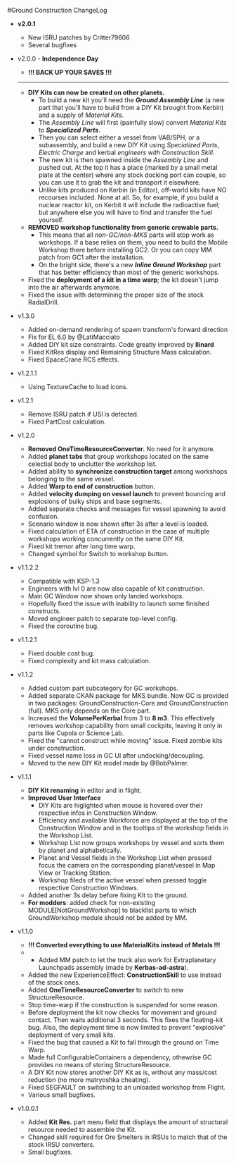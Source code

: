 #Ground Construction ChangeLog

* **v2.0.1**
    * New ISRU patches by Critter79606
    * Several bugfixes

* v2.0.0 - **Independence Day**
    * **!!! BACK UP YOUR SAVES !!!**
    * ***
    * **DIY Kits can now be created on other planets.**
        * To build a new kit you'll need the _**Ground Assembly Line**_ (a new part that you'll have to build from a DIY Kit brought from Kerbin) and a supply of _Material Kits_.
        * The _Assembly Line_ will first (painfully slow) convert _Material Kits_ to _**Specialized Parts**_.
        * Then you can select either a vessel from VAB/SPH, or a subassembly, and build a new DIY Kit using _Specialized Parts_, _Electric Charge_ and kerbal _engineers with Construction Skill_.
        * The new kit is then spawned inside the _Assembly Line_ and pushed out. At the top it has a place (marked by a small metal plate at the center) where any stock docking port can couple, so you can use it to grab the kit and transport it elsewhere.
        * Unlike kits produced on Kerbin (in Editor), off-world kits have NO recourses included. None at all. So, for example, if you build a nuclear reactor kit, on Kerbit it will include the radioactive fuel; but anywhere else you will have to find and transfer the fuel yourself.
    * **REMOVED workshop functionality from generic crewable parts.**
        * This means that all _non-GC/non-MKS_ parts will stop work as workshops. If a base relies on them, you need to build the Mobile Workshop there before installing GC2. Or you can copy MM patch from GC1 after the installation.
        * On the bright side, there's a new _**Inline Ground Workshop**_ part that has better efficiency than most of the generic workshops.
    * Fixed the **deployment of a kit in a time warp**; the kit doesn't jump into the air afterwards anymore.
    * Fixed the issue with determining the proper size of the stock RadialDrill.

* v1.3.0
    * Added on-demand rendering of spawn transform's forward direction
    * Fix for EL 6.0 by @LatiMacciato
    * Added DIY kit size constraints. Code greatly improved by **llinard**
    * Fixed KitRes display and Remaining Structure Mass calculation.
    * Fixed SpaceCrane RCS effects.

* v1.2.1.1
    * Using TextureCache to load icons.

* v1.2.1
    * Remove ISRU patch if USI is detected.
    * Fixed PartCost calculation.

* v1.2.0
    * **Removed OneTimeResourceConverter.** No need for it anymore.
    * Added **planet tabs** that group workshops located on the same celectial body to unclutter the workshop list.
    * Added ability to **synchronize construction target** among workshops belonging to the same vessel.
    * Added **Warp to end of construction** button.
    * Added **velocity dumping on vessel launch** to prevent bouncing and explosions of bulky ships and base segments.
    * Added separate checks and messages for vessel spawning to avoid confusion.
    * Scenario window is now shown after 3s after a level is loaded.
    * Fixed calculation of ETA of construction in the case of multiple workshops working concurrently on the same DIY Kit.
    * Fixed kit tremor after long time warp.
    * Changed symbol for Switch to workshop button.

* v1.1.2.2
    * Compatible with KSP-1.3
    * Engineers with lvl 0 are now also capable of kit construction.
    * Main GC Window now shows only landed workshops.
    * Hopefully fixed the issue with inability to launch some finished constructs.
    * Moved engineer patch to separate top-level config.
    * Fixed the coroutine bug.

* v1.1.2.1
    * Fixed double cost bug.
    * Fixed complexity and kit mass calculation.

* v1.1.2
    * Added custom part subcategory for GC workshops.
    * Added separate CKAN package for MKS bundle. Now GC is provided in two packages: GroundConstruction-Core and GroundConstruction (full). MKS only depends on the Core part.
    * Increased the **VolumePerKerbal** from 3 to **8 m3**. This effectively removes workshop capability from small cockpits, leaving it only in parts like Cupola or Science Lab.
    * Fixed the "cannot construct while moving" issue. Fixed zombie kits under construction.
    * Fixed vessel name loss in GC UI after undocking/decoupling.
    * Moved to the new DIY Kit model made by @BobPalmer.

* v1.1.1
    * **DIY Kit renaming** in editor and in flight.
    * **Improved User Interface**
        * DIY Kits are higlighted when mouse is hovered over their respective infos in Construction Window.
        * Efficiency and available Workforce are displayed at the top of the Construction Window and in the tooltips of the workshop fields in the Workshop List.
        * Workshop List now groups workshops by vessel and sorts them by planet and alphabetically.
        * Planet and Vessel fields in the Workshop List when pressed focus the camera on the corresponding planet/vessel in Map View or Tracking Station.
        * Workshop fileds of the active vessel when pressed toggle respective Construction Windows.
    * Added another 3s delay before fixing Kit to the ground.
    * **For modders**: added check for non-existing MODULE[NotGroundWorkshop] to blacklist parts to which GroundWorkshop module should not be added by MM.

* v1.1.0
    * **!!! Converted everything to use MaterialKits instead of Metals !!!**
    * * Added MM patch to let the truck also work for Extraplanetary Launchpads assembly (made by **Kerbas-ad-astra**).
    * Added the new ExperienceEffect: **ConstructionSkill** to use instead of the stock ones.
    * Added **OneTimeResourceConverter** to switch to new StructureResource.
    * Stop time-warp if the construction is suspended for some reason.
    * Before deployment the kit now checks for movement and ground contact. Then waits additional 3 seconds. This fixes the floating-kit bug. Also, the deployment time is now limited to prevent "explosive" deployment of very small kits.
    * Fixed the bug that caused a Kit to fall through the ground on Time Warp.
    * Made full ConfigurableContainers a dependency, othewrise GC provides no means of storing StructureResource.
    * A DIY Kit now stores another DIY Kit as is, without any mass/cost reduction (no more matryoshka cheating).
    * Fixed SEGFAULT on switching to an unloaded workshop from Flight.
    * Various small bugfixes.

* v1.0.0.1
    * Added **Kit Res.** part menu field that displays the amount of structural resource needed to assemble the Kit.
    * Changed skill required for Ore Smelters in IRSUs to match that of the stock IRSU converters.
    * Small bugfixes.